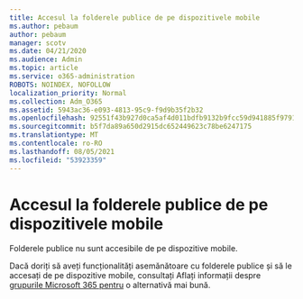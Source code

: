 ```yaml
---
title: Accesul la folderele publice de pe dispozitivele mobile
ms.author: pebaum
author: pebaum
manager: scotv
ms.date: 04/21/2020
ms.audience: Admin
ms.topic: article
ms.service: o365-administration
ROBOTS: NOINDEX, NOFOLLOW
localization_priority: Normal
ms.collection: Adm_O365
ms.assetid: 5943ac36-e093-4813-95c9-f9d9b35f2b32
ms.openlocfilehash: 92551f43b927d0ca5af4d011bdfb9132b9fcc59d941885f9791ac23c1d69e498
ms.sourcegitcommit: b5f7da89a650d2915dc652449623c78be6247175
ms.translationtype: MT
ms.contentlocale: ro-RO
ms.lasthandoff: 08/05/2021
ms.locfileid: "53923359"
---
```

# <a name="public-folder-access-from-mobile-devices"></a>Accesul la folderele publice de pe dispozitivele mobile

Folderele publice nu sunt accesibile de pe dispozitive mobile.
  
Dacă doriți să aveți funcționalități asemănătoare cu folderele publice și să le accesați de pe dispozitive mobile, consultați Aflați informații despre [grupurile Microsoft 365 pentru](https://support.office.com/article/learn-about-office-365-groups-b565caa1-5c40-40ef-9915-60fdb2d97fa2) o alternativă mai bună.
  